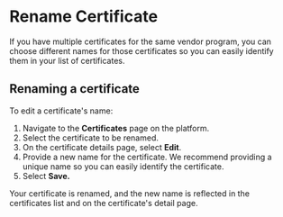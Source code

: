 # Rename Certificate

If you have multiple certificates for the same vendor program, you can choose different names for those certificates so you can easily identify them in your list of certificates.&#x20;

## Renaming a certificate

To edit a certificate's name:

1. Navigate to the **Certificates** page on the platform.
2. Select the certificate to be renamed.&#x20;
3. On the certificate details page, select **Edit**.
4. Provide a new name for the certificate. We recommend providing a unique name so you can easily identify the certificate.
5. Select **Save.**

Your certificate is renamed, and the new name is reflected in the certificates list and on the certificate's detail page.
